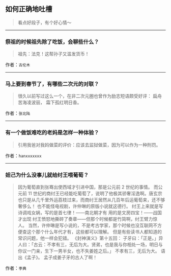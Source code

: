 ## 如何正确地吐槽

> 看点好段子，有个好心情～


 
---

### 祭祖的时候祖先除了吃饭，会聊些什么？

> 祖先：法克！这帮孙子又滥发货币！


作者：`古伦木`

---

### 马上要到春节了，有哪些二次元的对联？

> 很久以前写过这么一个，在非二次元圈也曾作为励志短语颇受好评：
> 扁舟苦海凌波丽，
> 霜下孤红明日香。


作者：`张北陆`

---

### 有一个做饭难吃的老妈是怎样一种体验？

> 引用我爸对我妈做菜的评价：应该去监狱做菜，因为可以作为一种刑罚。


作者：`hanxxxxxxx`

---

### 妲己为什么没事儿就给纣王喂葡萄？

> 因为葡萄直到张骞出使西域才引进中国，那是公元前 2 世纪的事情。
> 而公元前 11 世纪的商纣王已经能吃葡萄了，说明了他极其骄奢淫逸啊。唐玄宗也只是从几千里外运荔枝过来，而商纣王居然从几百年后运葡萄来，还不够奢侈么！
> 也不能怪电视剧，许仲琳的原版小说就这德行。
> 纣王上来就是写诗调戏女娲，写的是首七律！——南北朝才有
> 用的是文房四宝！——战国才出现
> 纣王愤怒地撕碎了奏章——但那个时候都是竹简啊，纣王臂力惊人。
> 当然，许仲琳是写小说的，不是考古学家，那个时候也没互联网不方便查这个那个什么年代才有，这些都可以理解。
> 但是有些读书人都知道的常识问题，他一样会犯错。
> 《封神演义》第十五回：
> 子牙曰：「正是。」异人曰：「古云：不孝有三，无后为大。贤弟，也是我与你相处一场，明日与你议一门亲，生下一男半女，也不失姜姓之后。」
> 不孝有三，无后为大。
> 语出《孟子》。
> 孟子成姜子牙的古人了啊！


作者：`李典`